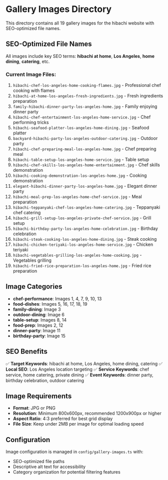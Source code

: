 # Gallery Images Directory

This directory contains all 19 gallery images for the hibachi website with SEO-optimized file names.

## SEO-Optimized File Names

All images include key SEO terms: **hibachi at home**, **Los Angeles**, **home dining**, **catering**, etc.

### Current Image Files:
1. `hibachi-chef-los-angeles-home-cooking-flames.jpg` - Professional chef cooking with flames
2. `hibachi-at-home-los-angeles-fresh-ingredients.jpg` - Fresh ingredients preparation
3. `family-hibachi-dinner-party-los-angeles-home.jpg` - Family enjoying dinner party
4. `hibachi-chef-entertainment-los-angeles-home-service.jpg` - Chef performing tricks
5. `hibachi-seafood-platter-los-angeles-home-dining.jpg` - Seafood platter
6. `backyard-hibachi-party-los-angeles-outdoor-catering.jpg` - Outdoor party
7. `hibachi-chef-preparing-meal-los-angeles-home.jpg` - Chef preparing meal
8. `hibachi-table-setup-los-angeles-home-service.jpg` - Table setup
9. `hibachi-chef-skills-los-angeles-home-entertainment.jpg` - Chef skills demonstration
10. `hibachi-cooking-demonstration-los-angeles-home.jpg` - Cooking demonstration
11. `elegant-hibachi-dinner-party-los-angeles-home.jpg` - Elegant dinner party
12. `hibachi-meal-prep-los-angeles-home-chef-service.jpg` - Meal preparation
13. `hibachi-teppanyaki-chef-los-angeles-home-catering.jpg` - Teppanyaki chef catering
14. `hibachi-grill-setup-los-angeles-private-chef-service.jpg` - Grill setup
15. `hibachi-birthday-party-los-angeles-home-celebration.jpg` - Birthday celebration
16. `hibachi-steak-cooking-los-angeles-home-dining.jpg` - Steak cooking
17. `hibachi-chicken-teriyaki-los-angeles-home-service.jpg` - Chicken teriyaki
18. `hibachi-vegetables-grilling-los-angeles-home-cooking.jpg` - Vegetables grilling
19. `hibachi-fried-rice-preparation-los-angeles-home.jpg` - Fried rice preparation

## Image Categories

- **chef-performance**: Images 1, 4, 7, 9, 10, 13
- **food-dishes**: Images 5, 16, 17, 18, 19
- **family-dining**: Image 3
- **outdoor-dining**: Image 6
- **table-setup**: Images 8, 14
- **food-prep**: Images 2, 12
- **dinner-party**: Image 11
- **birthday-party**: Image 15

## SEO Benefits

✅ **Target Keywords**: hibachi at home, Los Angeles, home dining, catering
✅ **Local SEO**: Los Angeles location targeting
✅ **Service Keywords**: chef service, home catering, private dining
✅ **Event Keywords**: dinner party, birthday celebration, outdoor catering

## Image Requirements

- **Format**: JPG or PNG
- **Resolution**: Minimum 800x600px, recommended 1200x900px or higher
- **Aspect Ratio**: 4:3 preferred for best grid display
- **File Size**: Keep under 2MB per image for optimal loading speed

## Configuration

Image configuration is managed in `config/gallery-images.ts` with:
- SEO-optimized file paths
- Descriptive alt text for accessibility
- Category organization for potential filtering features
